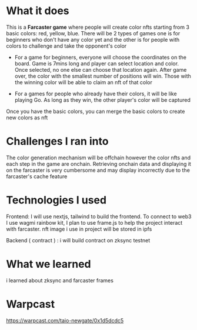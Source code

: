 # What it does
This is a **Farcaster game** where people will create color nfts starting from 3 basic colors: red, yellow, blue.
There will be 2 types of games one is for beginners who don't have any color yet and the other is for people with colors to challenge and take the opponent's color

- For a game for beginners, everyone will choose the coordinates on the board. Game is 7mins long and player can select location and color. Once selected, no one else can choose that location again. After game over, the color with the smallest number of positions will win. Those with the winning color will be able to claim an nft of that color

- For a games for people who already have their colors, it will be like playing Go. As long as they win, the other player's color will be captured

Once you have the basic colors, you can merge the basic colors to create new colors as nft

# Challenges I ran into
The color generation mechanism will be offchain however the color nfts and each step in the game are onchain. Retrieving onchain data and displaying it on the farcaster is very cumbersome and may display incorrectly due to the farcaster's cache feature

# Technologies I used
Frontend: I will use nextjs, tailwind to build the frontend. To connect to web3 I use wagmi rainbow kit, I plan to use frame.js to help the project interact with farcaster. nft image i use in project will be stored in ipfs

Backend ( contract ) : i will build contract on zksync testnet

# What we learned
i learned about zksync and farcaster frames

# Warpcast
https://warpcast.com/taio-newgate/0x1d5dcdc5

